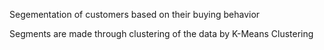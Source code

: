 Segementation of customers based on their buying behavior 

Segments are made through clustering of the data by K-Means Clustering
